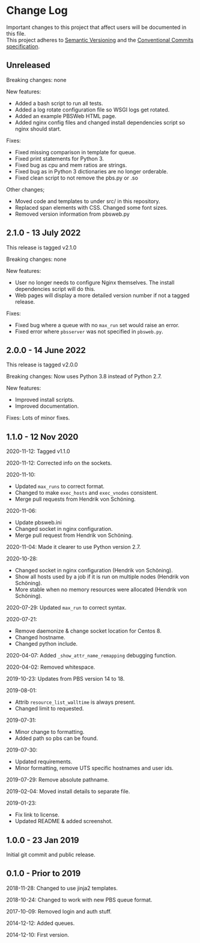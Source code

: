 # Change Log

Important changes to this project that affect users will be documented in this file.    
This project adheres to [Semantic Versioning](https://semver.org/spec/v2.0.0.html) and
the [Conventional Commits specification](https://www.conventionalcommits.org/en/v1.0.0/).

## Unreleased

Breaking changes: none

New features:

- Added a bash script to run all tests.
- Added a log rotate configuration file so WSGI logs get rotated.
- Added an example PBSWeb HTML page.
- Added nginx config files and changed install dependencies script so nginx should start.

Fixes:

- Fixed missing comparison in template for queue.
- Fixed print statements for Python 3.
- Fixed bug as cpu and mem ratios are strings.
- Fixed bug as in Python 3 dictionaries are no longer orderable.
- Fixed clean script to not remove the pbs.py or .so

Other changes;

- Moved code and templates to under src/ in this repository.
- Replaced span elements with CSS. Changed some font sizes.
- Removed version information from pbsweb.py

## 2.1.0 - 13 July 2022

This release is tagged v2.1.0

Breaking changes: none

New features:

- User no longer needs to configure Nginx themselves. The install dependencies script will do this.
- Web pages will display a more detailed version number if not a tagged release.

Fixes:

- Fixed bug where a queue with no `max_run` set would raise an error.
- Fixed error where `pbsserver` was not specified in `pbsweb.py`.

## 2.0.0 - 14 June 2022

This release is tagged v2.0.0

Breaking changes: Now uses Python 3.8 instead of Python 2.7.

New features:

- Improved install scripts.
- Improved documentation.

Fixes: Lots of minor fixes.

## 1.1.0 - 12 Nov 2020

2020-11-12: Tagged v1.1.0

2020-11-12: Corrected info on the sockets.

2020-11-10:

 - Updated `max_runs` to correct format.
 - Changed to make `exec_hosts` and `exec_vnodes` consistent.
 - Merge pull requests from Hendrik von Schöning.

2020-11-06:

 - Update pbsweb.ini
 - Changed socket in nginx configuration. 
 - Merge pull request from Hendrik von Schöning.

2020-11-04: Made it clearer to use Python version 2.7.

2020-10-28:

 - Changed socket in nginx configuration (Hendrik von Schöning).
 - Show all hosts used by a job if it is run on multiple nodes (Hendrik von Schöning).
 - More stable when no memory resources were allocated (Hendrik von Schöning).
    
2020-07-29: Updated `max_run` to correct syntax.

2020-07-21:

 - Remove daemonize & change socket location for Centos 8.
 - Changed hostname.
 - Changed python include.

2020-04-07: Added `_show_attr_name_remapping` debugging function.

2020-04-02: Removed whitespace.

2019-10-23: Updates from PBS version 14 to 18.

2019-08-01:
 
 - Attrib `resource_list_walltime` is always present.
 - Changed limit to requested.

2019-07-31:

 - Minor change to formatting.
 - Added path so pbs can be found.

2019-07-30:

 - Updated requirements.
 - Minor formatting, remove UTS specific hostnames and user ids.

2019-07-29: Remove absolute pathname.

2019-02-04: Moved install details to separate file.

2019-01-23:

 - Fix link to license.
 - Updated README & added screenshot.

## 1.0.0 - 23 Jan 2019

Initial git commit and public release.

## 0.1.0 - Prior to 2019

2018-11-28: Changed to use jinja2 templates.

2018-10-24: Changed to work with new PBS queue format.

2017-10-09: Removed login and auth stuff.

2014-12-12: Added queues.

2014-12-10: First version.


